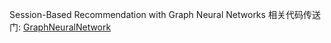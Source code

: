 Session-Based Recommendation with Graph Neural Networks
相关代码传送门: [GraphNeuralNetwork](https://github.com/PaddlePaddle/models/tree/develop/PaddleRec/gnn)
